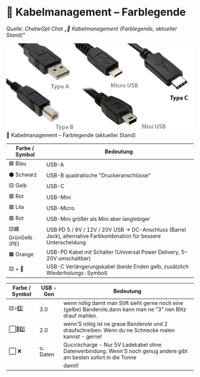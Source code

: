 # 🧵 Kabelmanagement – Farblegende 

*Quelle: ChatwGpt Chat „🧵 Kabelmanagement (Farblegende, aktueller Stand)"*

![USB-Typen Übersicht](img/USB-Typen-II.jpg)🧵 Kabelmanagement – Farblegende (aktueller Stand)

| Farbe / Symbol | Bedeutung |
|----------------|-----------|
| 🟦 Blau        | USB-A |
| ⚫ Schwarz     | USB-B quadratische "Druckeranschlüsse" |
| 🟨 Gelb        | USB-C |
| 🟥 Rot         | USB-Mini |
| 🟪 Lila        | USB-Micro |
| 🟥 Rot         | USB-Mini größér als Mini aber langlebiger |
| 🟨🟩 GrünGelb (PE) | USB PD 5 / 9V / 12V / 20V USB → DC-Anschluss (Barrel Jack), alternative Farbkombination für bessere Unterscheidung |
| 🟧 Orange      | USB-PD Kabel mit Schalter (Universal Power Delivery, 5–20V umschaltbar) |
| 🟨 + 🔁        | USB-C Verlängerungskabel (beide Enden gelb, zusätzlich Wiederholungs-Symbol) |


| Farbe / Symbol  | USB - Gen | Bedeutung |
|-----------------|---------|-----------|
| 🟨⚡3️⃣          | 3.0     | wenn nötig damit man Stift sieht gerne noch eine (gelbe) Banderole,dann kann man ne "3" nen Blitz drauf mahlen. |                            
| ⬜🐌2️⃣  | 2.0      |  wenn'S nötig ist ne graue Banderole und 2 draufschreiben. Wenn du ne Schnecke malen kannst - gerne! |
| ⬜  ❌  |  o. Daten |  Qucickcharge - Nur 5V Ladekabel ohne Datenverbindung. Wenn'S noch genug andere gibt am besten sofort in die Tonne |
|          |          | damit!|


